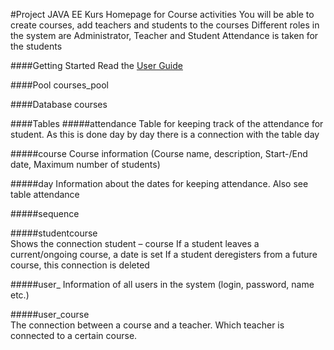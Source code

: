 #Project JAVA EE Kurs
Homepage for Course activities
You will be able to create courses, add teachers and students to the courses
Different roles in the system are Administrator, Teacher and Student
Attendance is taken for the students

####Getting Started
Read the [User Guide](/user-guide.md)

####Pool
courses_pool

####Database
courses

####Tables
#####attendance
Table for keeping track of the attendance for student. As this is done day by day there is a connection with the table day

#####course
Course information (Course name, description, Start-/End date, Maximum number of students)

#####day
Information about the dates for keeping attendance. Also see table attendance

#####sequence

#####studentcourse		
Shows the connection student – course If a student leaves a current/ongoing course, a date is set If a student deregisters from a future course, this connection is deleted

#####user_
Information of all users in the system (login, password, name etc.) 

#####user_course		
The connection between a course and a teacher. Which teacher is connected to a certain course.
